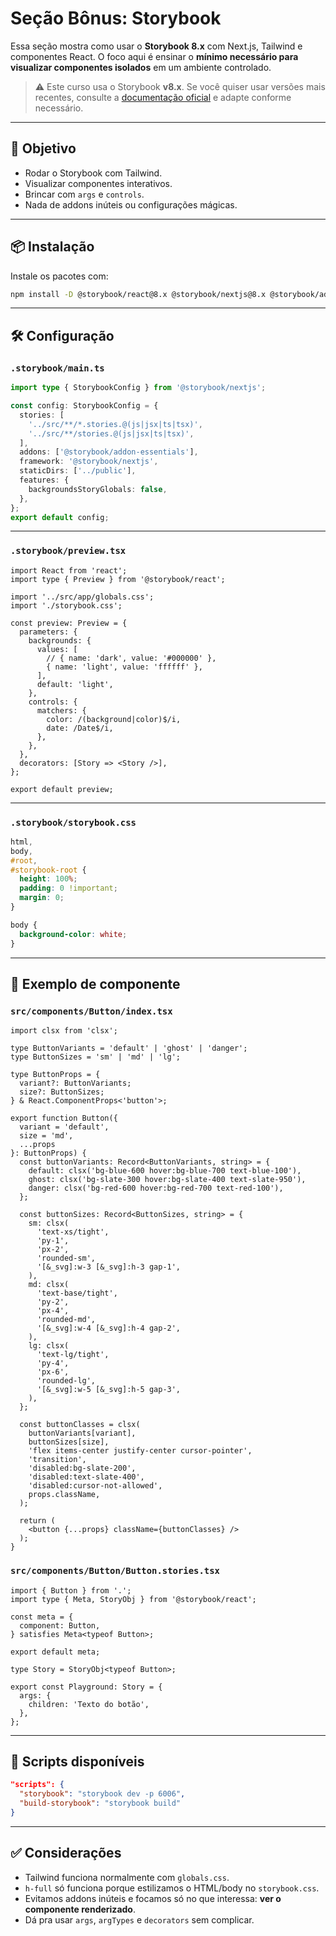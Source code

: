 # Seção Bônus: Storybook

Essa seção mostra como usar o **Storybook 8.x** com Next.js, Tailwind e
componentes React. O foco aqui é ensinar o **mínimo necessário para visualizar
componentes isolados** em um ambiente controlado.

> ⚠️ Este curso usa o Storybook **v8.x**. Se você quiser usar versões mais
> recentes, consulte a
> [documentação oficial](https://storybook.js.org/docs/react/get-started/install)
> e adapte conforme necessário.

---

## 🎯 Objetivo

- Rodar o Storybook com Tailwind.
- Visualizar componentes interativos.
- Brincar com `args` e `controls`.
- Nada de addons inúteis ou configurações mágicas.

---

## 📦 Instalação

Instale os pacotes com:

```bash
npm install -D @storybook/react@8.x @storybook/nextjs@8.x @storybook/addon-essentials@8.x storybook@8.x
```

---

## 🛠️ Configuração

### `.storybook/main.ts`

```ts
import type { StorybookConfig } from '@storybook/nextjs';

const config: StorybookConfig = {
  stories: [
    '../src/**/*.stories.@(js|jsx|ts|tsx)',
    '../src/**/stories.@(js|jsx|ts|tsx)',
  ],
  addons: ['@storybook/addon-essentials'],
  framework: '@storybook/nextjs',
  staticDirs: ['../public'],
  features: {
    backgroundsStoryGlobals: false,
  },
};
export default config;
```

---

### `.storybook/preview.tsx`

```tsx
import React from 'react';
import type { Preview } from '@storybook/react';

import '../src/app/globals.css';
import './storybook.css';

const preview: Preview = {
  parameters: {
    backgrounds: {
      values: [
        // { name: 'dark', value: '#000000' },
        { name: 'light', value: 'ffffff' },
      ],
      default: 'light',
    },
    controls: {
      matchers: {
        color: /(background|color)$/i,
        date: /Date$/i,
      },
    },
  },
  decorators: [Story => <Story />],
};

export default preview;
```

---

### `.storybook/storybook.css`

```css
html,
body,
#root,
#storybook-root {
  height: 100%;
  padding: 0 !important;
  margin: 0;
}

body {
  background-color: white;
}
```

---

## 🧪 Exemplo de componente

### `src/components/Button/index.tsx`

```tsx
import clsx from 'clsx';

type ButtonVariants = 'default' | 'ghost' | 'danger';
type ButtonSizes = 'sm' | 'md' | 'lg';

type ButtonProps = {
  variant?: ButtonVariants;
  size?: ButtonSizes;
} & React.ComponentProps<'button'>;

export function Button({
  variant = 'default',
  size = 'md',
  ...props
}: ButtonProps) {
  const buttonVariants: Record<ButtonVariants, string> = {
    default: clsx('bg-blue-600 hover:bg-blue-700 text-blue-100'),
    ghost: clsx('bg-slate-300 hover:bg-slate-400 text-slate-950'),
    danger: clsx('bg-red-600 hover:bg-red-700 text-red-100'),
  };

  const buttonSizes: Record<ButtonSizes, string> = {
    sm: clsx(
      'text-xs/tight',
      'py-1',
      'px-2',
      'rounded-sm',
      '[&_svg]:w-3 [&_svg]:h-3 gap-1',
    ),
    md: clsx(
      'text-base/tight',
      'py-2',
      'px-4',
      'rounded-md',
      '[&_svg]:w-4 [&_svg]:h-4 gap-2',
    ),
    lg: clsx(
      'text-lg/tight',
      'py-4',
      'px-6',
      'rounded-lg',
      '[&_svg]:w-5 [&_svg]:h-5 gap-3',
    ),
  };

  const buttonClasses = clsx(
    buttonVariants[variant],
    buttonSizes[size],
    'flex items-center justify-center cursor-pointer',
    'transition',
    'disabled:bg-slate-200',
    'disabled:text-slate-400',
    'disabled:cursor-not-allowed',
    props.className,
  );

  return (
    <button {...props} className={buttonClasses} />
  );
}
```

### `src/components/Button/Button.stories.tsx`

```tsx
import { Button } from '.';
import type { Meta, StoryObj } from '@storybook/react';

const meta = {
  component: Button,
} satisfies Meta<typeof Button>;

export default meta;

type Story = StoryObj<typeof Button>;

export const Playground: Story = {
  args: {
    children: 'Texto do botão',
  },
};
```

---

## 🚀 Scripts disponíveis

```json
"scripts": {
  "storybook": "storybook dev -p 6006",
  "build-storybook": "storybook build"
}
```

---

## ✅ Considerações

- Tailwind funciona normalmente com `globals.css`.
- `h-full` só funciona porque estilizamos o HTML/body no `storybook.css`.
- Evitamos addons inúteis e focamos só no que interessa: **ver o componente
  renderizado**.
- Dá pra usar `args`, `argTypes` e `decorators` sem complicar.